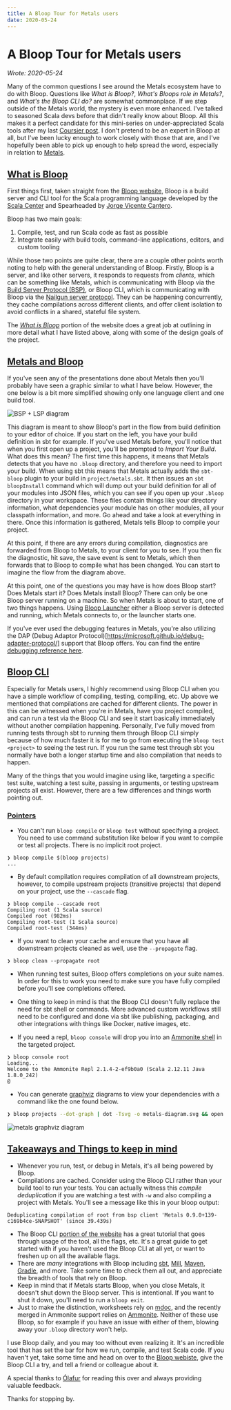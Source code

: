 ```yaml
---
title: A Bloop Tour for Metals users
date: 2020-05-24
---
```


# A Bloop Tour for Metals users

_Wrote: 2020-05-24_

Many of the common questions I see around the Metals ecosystem have to do with
Bloop. Questions like _What is Bloop?_, _What's Bloops role in Metals?_, and
_What's the Bloop CLI do?_ are somewhat commonplace. If we step outside of the
Metals world, the mystery is even more enhanced. I've talked to seasoned Scala
devs before that didn't really know about Bloop. All this makes it a perfect
candidate for this mini-series on under-appreciated Scala tools after my last
[Coursier post](/blog/useful-cs-commands). I don't pretend to be an expert in
Bloop at all, but I've been lucky enough to work closely with those that are,
and I've hopefully been able to pick up enough to help spread the word,
especially in relation to [Metals](https://scalameta.org/metals/).

## [What is Bloop](#what-is-bloop)

First things first, taken straight from the [Bloop
website](https://scalacenter.github.io/bloop/docs/what-is-bloop), Bloop is a
build server and CLI tool for the Scala programming language developed by the
[Scala Center](https://scala.epfl.ch/) and Spearheaded by [Jorge Vicente
Cantero](https://twitter.com/jvican).

Bloop has two main goals:

1. Compile, test, and run Scala code as fast as possible
2. Integrate easily with build tools, command-line applications, editors, and
   custom tooling

While those two points are quite clear, there are a couple other points worth
noting to help with the general understanding of Bloop. Firstly, Bloop is a
server, and like other servers, it responds to requests from _clients_, which
can be something like Metals, which is communicating with Bloop via the [Build
Server Protocol
(BSP)](https://github.com/build-server-protocol/build-server-protocol), or Bloop
CLI, which is communicating with Bloop via the [Nailgun server
protocol](https://github.com/facebook/nailgun). They can be happening
concurrently, they cache compilations across different clients, and offer client
isolation to avoid conflicts in a shared, stateful file system.

The [_What is Bloop_](https://scalacenter.github.io/bloop/docs/what-is-bloop)
portion of the website does a great job at outlining in more detail what I have
listed above, along with some of the design goals of the project.

## [Metals and Bloop](#metals-and-bloop)

If you've seen any of the presentations done about Metals then you'll probably
have seen a graphic similar to what I have below. However, the one below is a
bit more simplified showing only one language client and one build tool.

![BSP + LSP diagram](/media/diagram.png)

This diagram is meant to show Bloop's part in the flow from build definition to
your editor of choice. If you start on the left, you have your build definition
in sbt for example. If you've used Metals before, you'll notice that when you
first open up a project, you'll be prompted to _Import Your Build_. What does
this mean? The first time this happens, it means that Metals detects that you
have no `.bloop` directory, and therefore you need to import your build. When
using sbt this means that Metals actually adds the `sbt-bloop` plugin to your
build in `project/metals.sbt`. It then issues an `sbt bloopInstall` command
which will dump out your build definition for all of your modules into JSON 
files, which you can see if you open up your `.bloop` directory in your
workspace. These files contain things like your directory information, what
dependencies your module has on other modules, all your classpath information,
and more. Go ahead and take a look at everything in there. Once this information
is gathered, Metals tells Bloop to compile your project.

At this point, if there are any errors during compilation, diagnostics are
forwarded from Bloop to Metals, to your client for you to see. If you then fix
the diagnostic, hit save, the save event is sent to Metals, which then forwards
that to Bloop to compile what has been changed. You can start to imagine the
flow from the diagram above.

At this point, one of the questions you may have is how does Bloop start? Does
Metals start it? Does Metals install Bloop? There can only be one Bloop server
running on a machine. So when Metals is about to start, one of two things
happens. Using [Bloop
Launcher](https://scalacenter.github.io/bloop/docs/launcher-reference) either a
Bloop server is detected and running, which Metals connects to, or the launcher
starts one.

If you've ever used the debugging features in Metals, you're also utilizing the
DAP (Debug Adaptor
Protocol)[https://microsoft.github.io/debug-adapter-protocol/] support that
Bloop offers. You can find the entire [debugging reference
here](https://scalacenter.github.io/bloop/docs/debugging-reference).

## [Bloop CLI](#bloop-cli)

Especially for Metals users, I highly recommend using Bloop CLI when you have a
simple workflow of compiling, testing, compiling, etc. Up above we mentioned
that compilations are cached for different clients. The power in this can be
witnessed when you're in Metals, have you project compiled, and can run a
test via the Bloop CLI and see it start basically immediately without another
compilation happening. Personally, I've fully moved from running tests through
sbt to running them through Bloop CLI simply because of how much faster it is
for me to go from executing the `bloop test <project>` to seeing the test run.
If you run the same test through sbt you normally have both a longer startup
time and also compilation that needs to happen.

Many of the things that you would imagine using like, targeting a specific test
suite, watching a test suite, passing in arguments, or testing upstream projects
all exist. However, there are a few differences and things worth pointing out. 

### [Pointers](#pointers)

- You can't run `bloop compile` or `bloop test` without specifying a project.
    You need to use command substitution like below if you want to compile or
    test all projects. There is no implicit root project.

```shell
❯ bloop compile $(bloop projects)
...
```

- By default compilation requires compilation of all downstream projects,
    however, to compile upstream projects (transitive projects) that depend on
    your project, use the `--cascade` flag.

```shell
❯ bloop compile --cascade root
Compiling root (1 Scala source)
Compiled root (982ms)
Compiling root-test (1 Scala source)
Compiled root-test (344ms)
```

- If you want to clean your cache and ensure that you have all downstream
    projects cleaned as well, use the `--propagate` flag.

```shell
❯ bloop clean --propagate root
```

- When running test suites, Bloop offers completions on your suite names.
    In order for this to work you need to make sure you have fully compiled
    before you'll see completions offered.

- One thing to keep in mind is that the Bloop CLI doesn't fully replace the need
    for sbt shell or commands. More advanced custom workflows still need to be
    configured and done via sbt like publishing, packaging, and other
    integrations with things like Docker, native images, etc.

- If you need a repl, `bloop console` will drop you into an [Ammonite
    shell](https://ammonite.io/) in the targeted project.

```shell
❯ bloop console root
Loading...
Welcome to the Ammonite Repl 2.1.4-2-ef9b0a0 (Scala 2.12.11 Java 1.8.0_242)
@
```

- You can generate [graphviz](https://graphviz.org/) diagrams to view your
    dependencies with a command like the one found below.

```sh
❯ bloop projects --dot-graph | dot -Tsvg -o metals-diagram.svg && open metals-diagram.svg
```

![metals graphviz diagram](/media/metals-diagram.svg)

## [Takeaways and Things to keep in mind](#takeaways-and-things-to-keep-in-mind)

- Whenever you run, test, or debug in Metals, it's all being powered by Bloop.
- Compilations are cached. Consider using the Bloop CLI rather than your build
    tool to run your tests. You can actually witness this _compile
    deduplication_ if you are watching a test with `-w` and also compiling a
    project with Metals. You'll see a message like this in your bloop output:

```shell
Deduplicating compilation of root from bsp client 'Metals 0.9.0+139-c169b4ce-SNAPSHOT' (since 39.439s)
```

- The Bloop CLI [portion of the
    website](https://scalacenter.github.io/bloop/docs/cli/tutorial) has a great
    tutorial that goes through usage of the tool, all the flags, etc. It's a
    great guide to get started with if you haven't used the Bloop CLI at all
    yet, or want to freshen up on all the available flags.
- There are _many_ integrations with Bloop including [sbt](
    https://www.scala-sbt.org/), [Mill](https://github.com/lihaoyi/mill),
    [Maven](https://maven.apache.org/), [Gradle](https://gradle.org/), and more.
    Take some time to check them all out, and appreciate the breadth of tools
    that rely on Bloop.
- Keep in mind that if Metals starts Bloop, when you close Metals, it doesn't
    shut down the Bloop server. This is intentional. If you want to shut it
    down, you'll need to run a `bloop exit`.
- Just to make the distinction, worksheets rely on
    [mdoc](https://scalameta.org/mdoc/), and the recently merged in Ammonite
    support relies on [Ammonite](https://ammonite.io/). Neither of these use
    Bloop, so for example if you have an issue with either of them, blowing away
    your `.bloop` directory won't help.

I use Bloop daily, and you may too without even realizing it. It's an incredible
tool that has set the bar for how we run, compile, and test Scala code. If you
haven't yet, take some time and head on over to the [Bloop
webiste](https://scalacenter.github.io/bloop/), give the Bloop CLI a try, and
tell a friend or colleague about it.

A special thanks to [Ólafur](https://twitter.com/olafurpg) for reading this over
and always providing valuable feedback.

Thanks for stopping by.
